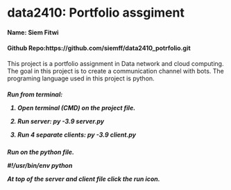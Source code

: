 # data2410: Portfolio assgiment 

<h4>Name: Siem Fitwi </h4> 
<h4>Github Repo:https://github.com/siemff/data2410_potrfolio.git </h4> 

<p> This project is a portfolio assignment in Data network and cloud computing.
The goal in this project is to create a communication channel with bots. 
The programing language used in this project is python. 
  
<h5> Run from terminal:
  
1.	Open terminal (CMD) on the project file.
  
2.	Run server: py -3.9 server.py
  
3.	Run 4 separate clients: py -3.9 client.py
  
<h5> Run on the python file. 
  
#!/usr/bin/env python
  
At top of the server and client file click the run icon.
